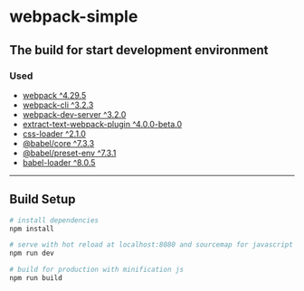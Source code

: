 # webpack-simple

## The build for start development environment

### Used

- [webpack ^4.29.5](https://github.com/webpack/webpack)
- [webpack-cli ^3.2.3](https://github.com/webpack/webpack-cli)
- [webpack-dev-server ^3.2.0](https://github.com/webpack/webpack-dev-server)
- [extract-text-webpack-plugin ^4.0.0-beta.0](https://github.com/webpack-contrib/extract-text-webpack-plugin/releases/tag/v4.0.0-beta.0)
- [css-loader ^2.1.0](https://github.com/webpack-contrib/css-loader)
- [@babel/core ^7.3.3](https://babeljs.io/docs/en/babel-core)
- [@babel/preset-env ^7.3.1](https://babeljs.io/docs/en/babel-preset-env)
- [babel-loader ^8.0.5](https://github.com/babel/babel-loader)

---

## Build Setup

```bash
# install dependencies
npm install

# serve with hot reload at localhost:8080 and sourcemap for javascript
npm run dev

# build for production with minification js
npm run build
```
